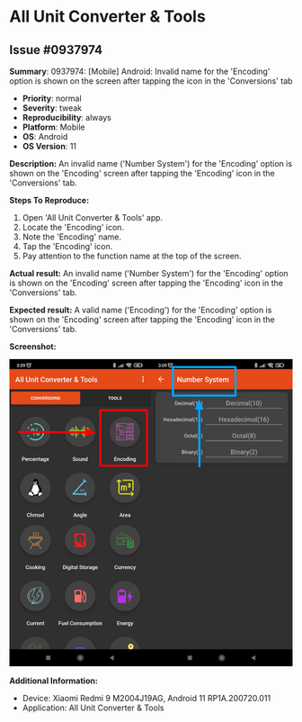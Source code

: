 # All Unit Converter & Tools

## Issue #0937974

**Summary**: 0937974: [Mobile] Android: Invalid name for the 'Encoding' option is shown on the screen after tapping the icon in the 'Conversions' tab

- **Priority**: normal
- **Severity**: tweak
- **Reproducibility**: always
- **Platform**: Mobile
- **OS**: Android
- **OS Version**: 11

**Description:** An invalid name ('Number System') for the 'Encoding' option is shown on the 'Encoding' screen after tapping the 'Encoding' icon in the 'Conversions' tab.

**Steps To Reproduce:**

1. Open 'All Unit Converter & Tools' app.
2. Locate the 'Encoding' icon.
3. Note the 'Encoding' name.
4. Tap the 'Encoding' icon.
5. Pay attention to the function name at the top of the screen.

**Actual result:** An invalid name ('Number System') for the 'Encoding' option is shown on the 'Encoding' screen after tapping the 'Encoding' icon in the 'Conversions' tab.

**Expected result:** A valid name ('Encoding') for the 'Encoding' option is shown on the 'Encoding' screen after tapping the 'Encoding' icon in the 'Conversions' tab.

**Screenshot:**

![0937974](0937974.jpg)

**Additional Information:**

- Device: Xiaomi Redmi 9 M2004J19AG, Android 11 RP1A.200720.011
- Application: All Unit Converter & Tools

